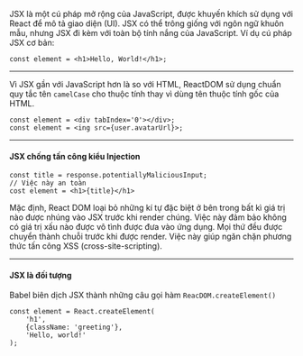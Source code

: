 JSX là một cú pháp mở rộng của JavaScript, được khuyến khích sử dụng với React để mô tả giao diện (UI). JSX có thể trông giống với ngôn ngữ khuôn mẫu, nhưng JSX đi kèm với toàn bộ tính nắng của JavaScript. Ví dụ cú pháp JSX cơ bản:
```JSX
const element = <h1>Hello, World!</h1>;
```
***
Vì JSX gần với JavaScript hơn là so với HTML, ReactDOM sử dụng chuẩn quy tắc tên `camelCase` cho thuộc tính thay vì dùng tên thuộc tính gốc của HTML.
```JSX
const element = <div tabIndex='0'></div>;
const element = <ing src={user.avatarUrl}>;
```
***
#### JSX chống tấn công kiểu Injection
```JSX
const title = response.potentiallyMaliciousInput;
// Việc này an toàn
cost element = <h1>{title}</h1>
```
Mặc định, React DOM loại bỏ những kí tự đặc biệt ở bên trong bất kì giá trị nào được nhúng vào JSX trước khi render chúng. Việc này đảm bảo không có giá trị xấu nào được vô tình được đưa vào ứng dụng. Mọi thứ đều được chuyển thành chuỗi trước khi được render. Việc này giúp ngăn chặn phương thức tấn công XSS (cross-site-scripting).

***
#### JSX là đối tượng
Babel biên dịch JSX thành những câu gọi hàm `ReacDOM.createElement()`
```JSX
const element = React.createElement(
    'h1',
    {className: 'greeting'},
    'Hello, world!'
);
```
